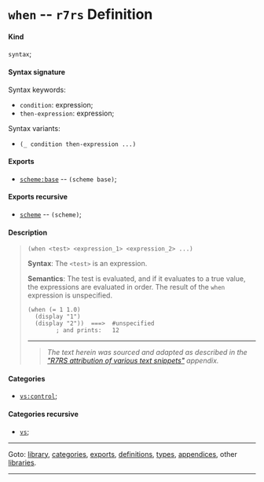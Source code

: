 

<a id='definition__r7rs__when'></a>

# `when` -- `r7rs` Definition


<a id='definition__r7rs__when__kind'></a>

#### Kind

`syntax`;


<a id='definition__r7rs__when__syntax-signature'></a>

#### Syntax signature

Syntax keywords:
 * `condition`: expression;
 * `then-expression`: expression;

Syntax variants:
 * `(_ condition then-expression ...)`


<a id='definition__r7rs__when__exports'></a>

#### Exports

 * [`scheme:base`](../../r7rs/exports/scheme_3a_base.md#export__r7rs__scheme_3a_base) -- `(scheme base)`;


<a id='definition__r7rs__when__exports-recursive'></a>

#### Exports recursive

 * [`scheme`](../../r7rs/exports/scheme.md#export__r7rs__scheme) -- `(scheme)`;


<a id='definition__r7rs__when__description'></a>

#### Description

> ````
> (when <test> <expression_1> <expression_2> ...)
> ````
> 
> 
> **Syntax**:
> The `<test>` is an expression.
> 
> **Semantics**:
> The test is evaluated, and if it evaluates to a true value,
> the expressions are evaluated in order.  The result of the `when`
> expression is unspecified.
> 
> ````
> (when (= 1 1.0)
>   (display "1")
>   (display "2"))  ===>  #unspecified
>         ; and prints:   12
> ````
> 
> 
> ----
> > *The text herein was sourced and adapted as described in the ["R7RS attribution of various text snippets"](../../r7rs/appendices/attribution.md#appendix__r7rs__attribution) appendix.*


<a id='definition__r7rs__when__categories'></a>

#### Categories

 * [`vs:control`](../../r7rs/categories/vs_3a_control.md#category__r7rs__vs_3a_control);


<a id='definition__r7rs__when__categories-recursive'></a>

#### Categories recursive

 * [`vs`](../../r7rs/categories/vs.md#category__r7rs__vs);

----

Goto: [library](../../r7rs/_index.md#library__r7rs), [categories](../../r7rs/categories/_index.md#toc__r7rs__categories), [exports](../../r7rs/exports/_index.md#toc__r7rs__exports), [definitions](../../r7rs/definitions/_index.md#toc__r7rs__definitions), [types](../../r7rs/types/_index.md#toc__r7rs__types), [appendices](../../r7rs/appendices/_index.md#toc__r7rs__appendices), other [libraries](../../_libraries.md#toc__libraries).

----

